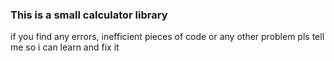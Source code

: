 ### This is a small calculator library

if you find any errors, inefficient pieces of code or any other problem pls tell me so i can learn and fix it 
